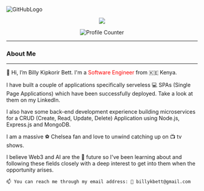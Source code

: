 ![GitHubLogo](https://user-images.githubusercontent.com/82142770/218071779-fea0ced0-4ba8-418f-ad35-8ff0de19eed8.jpeg)

<div id="badges" justify="center" align="center">
  <a href="https://www.linkedin.com/in/billykbett/">
    <img src="https://img.shields.io/badge/LinkedIn-blue?logo=linkedin&logoColor=white&style=for-the-badge">
    </img>
  </a> 
 
 <p align="center">
   <img src="https://komarev.com/ghpvc/?username=bkb-Git" alt="Profile Counter" />
</p>
</div>

---

  ### About Me
  
---
  




👋   Hi, I’m Billy Kipkorir Bett. I'm a <span style="color:red">Software Engineer</span> from :kenya: Kenya.

   I have built a couple of applications specifically serveless 💻 SPAs (Single Page Applications) which have been successfully deployed. Take a look at          them on my LinkedIn.

   I also have some back-end development experience building microservices for a CRUD (Create, Read, Update, Delete) Application using Node.js,            Express.js and MongoDB.
   
   I am a massive ⚽ Chelsea fan and love to unwind catching up on 📺 tv shows.

   I believe Web3 and AI are the 🚀 future so I've been learning about and following these fields closely with a deep interest to get into them when the opportunity arises.
   
   
       
       

    📫 You can reach me through my email address: 📧 billykbett@gmail.com

